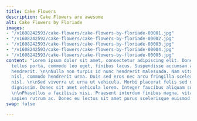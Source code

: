 ```yaml
---
title: Cake Flowers
description: Cake Flowers are awesome
alt: Cake Flowers by Floriade
images:
- "/v1608242593/cake-flowers/cake-flowers-by-floriade-00001.jpg"
- "/v1608242592/cake-flowers/cake-flowers-by-floriade-00002.jpg"
- "/v1608242593/cake-flowers/cake-flowers-by-floriade-00003.jpg"
- "/v1608242593/cake-flowers/cake-flowers-by-floriade-00004.jpg"
- "/v1608242593/cake-flowers/cake-flowers-by-floriade-00005.jpg"
content: "Lorem ipsum dolor sit amet, consectetur adipiscing elit. Donec sit amet
  tellus porta, commodo leo eget, finibus lacus. Suspendisse accumsan ante eget tincidunt
  hendrerit. \n\nNulla non turpis id nunc hendrerit malesuada. Nam vitae accumsan
  nisl, commodo hendrerit urna. Duis sed eros nec arcu fringilla scelerisque vel nec
  nisl. \n\nSed viverra ut urna ut vehicula. Morbi placerat felis sed mauris vehicula
  dignissim. Donec sit amet vehicula lorem. Integer faucibus aliquam sollicitudin.
  \n\nPhasellus a facilisis nisi. Praesent interdum finibus magna, vitae consequat
  sapien rutrum ac. Donec eu lectus sit amet purus scelerisque euismod."
swap: false

---
```

